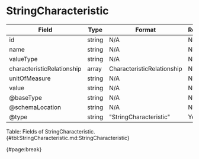 <!--
    ATTENTION: This file was generated via gradle!
               Do NOT manually edit this file! Any such changes will be overwritten!
-->

# StringCharacteristic

| Field | Type | Format | Required |
| ------- | ------- | ------- | --- |
| id | string | N/A | No |
| name | string | N/A | No |
| valueType | string | N/A | No |
| characteristicRelationship | array | CharacteristicRelationship | No |
| unitOfMeasure | string | N/A | No |
| value | string | N/A | No |
| @baseType | string | N/A | No |
| @schemaLocation | string | N/A | No |
| @type | string | "StringCharacteristic" | Yes |

Table: Fields of StringCharacteristic. {#tbl:StringCharacteristic.md:StringCharacteristic}

{#page:break}
